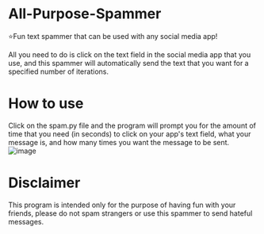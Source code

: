 # All-Purpose-Spammer
⭐Fun text spammer that can be used with any social media app!

All you need to do is click on the text field in the social media app that you use, and this spammer will automatically send the text that you want for a specified number of iterations.

# How to use

Click on the spam.py file and the program will prompt you for the amount of time that you need (in seconds) to click on your app's text field, what your message is, and how many times you want the message to be sent.
![image](https://user-images.githubusercontent.com/112593394/201232442-9fecd16e-8cad-4be6-ab69-40fc742429dd.png)

# Disclaimer

This program is intended only for the purpose of having fun with your friends, please do not spam strangers or use this spammer to send hateful messages.
